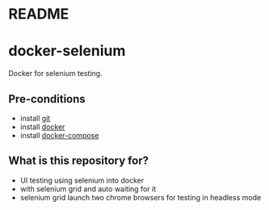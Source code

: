 # README #

# docker-selenium #
Docker for selenium testing.

## Pre-conditions ##
* install [git](https://github.com/git-guides/install-git)
* install [docker](https://docs.docker.com/get-docker/)
* install [docker-compose](https://docs.docker.com/compose/install/)

## What is this repository for? ##

* UI testing using selenium into docker
* with selenium grid and auto waiting for it
* selenium grid launch two chrome browsers for testing in headless mode
